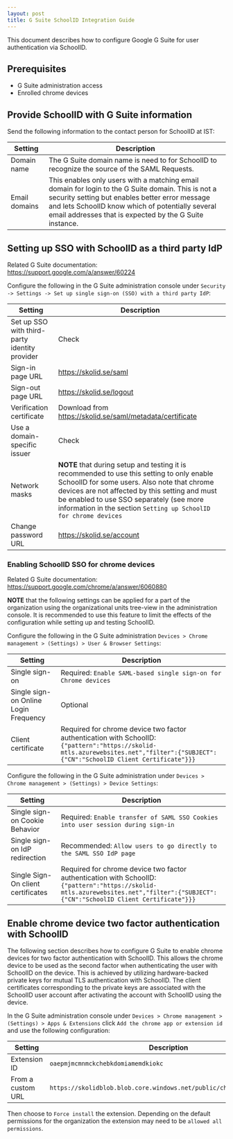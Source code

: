 ```yaml
---
layout: post
title: G Suite SchoolID Integration Guide
---
```


This document describes how to configure Google G Suite for user authentication via SchoolID.

## Prerequisites

- G Suite administration access
- Enrolled chrome devices

## Provide SchoolID with G Suite information

Send the following information to the contact person for SchoolID at IST:

| Setting                               | Description                                                                                                                                                                                                                                                       |
| ------------------------------------- | ----------------------------------------------------------------------------------------------------------------------------------------------------------------------------------------------------------------------------------------------------------------- |
| Domain name                           | The G Suite domain name is need to for SchoolID to recognize the source of the SAML Requests.                                                                                                                                                                       |
| Email domains                         | This enables only users with a matching email domain for login to the G Suite domain. This is not a security setting but enables better error message and lets SchoolID know which of potentially several email addresses that is expected by the G Suite instance. |

## Setting up SSO with SchoolID as a third party IdP

Related G Suite documentation: https://support.google.com/a/answer/60224

Configure the following in the G Suite administration console under `Security -> Settings -> Set up single sign-on (SSO) with a third party IdP`:

| Setting                                       | Description                                                                                                                                                                                                                                                                                             |
| --------------------------------------------- | ------------------------------------------------------------------------------------------------------------------------------------------------------------------------------------------------------------------------------------------------------------------------------------------------------- |
| Set up SSO with third-party identity provider | Check                                                                                                                                                                                                                                                                                                   |
| Sign-in page URL                              | https://skolid.se/saml                                                                                                                                                                                                                                                                                  |
| Sign-out page URL                             | https://skolid.se/logout                                                                                                                                                                                                                                                                                |
| Verification certificate                      | Download from https://skolid.se/saml/metadata/certificate                                                                                                                                                                                                                                               |
| Use a domain-specific issuer                  | Check                                                                                                                                                                                                                                                                                                   |
| Network masks                                 | **NOTE** that during setup and testing it is recommended to use this setting to only enable SchoolID for some users. Also note that chrome devices are not affected by this setting and must be enabled to use SSO separately (see more information in the section `Setting up SchoolID for chrome devices` |
| Change password URL                           | https://skolid.se/account                                                                                                                                                                                                                                                                               |

### Enabling SchoolID SSO for chrome devices

Related G Suite documentation: https://support.google.com/chrome/a/answer/6060880

**NOTE** that the following settings can be applied for a part of the organization using the organizational units tree-view in the administration console. It is recommended to use this feature to limit the effects of the configuration while setting up and testing SchoolID.

Configure the following in the G Suite administration `Devices > Chrome management > (Settings) > User & Browser Settings`:

| Setting                               | Description                                                                                                                                                                     |
| ------------------------------------- | ------------------------------------------------------------------------------------------------------------------------------------------------------------------------------- |
| Single sign-on                        | Required: `Enable SAML-based single sign-on for Chrome devices`                                                                                                                 |
| Single sign-on Online Login Frequency | Optional                                                                                                                                                                        |
| Client certificate                    | Required for chrome device two factor authentication with SchoolID: `{"pattern":"https://skolid-mtls.azurewebsites.net","filter":{"SUBJECT":{"CN":"SchoolID Client Certificate"}}}` |

Configure the following in the G Suite administration under `Devices > Chrome management > (Settings) > Device Settings`:

| Setting                            | Description                                                                                                                                                                     |
| ---------------------------------- | ------------------------------------------------------------------------------------------------------------------------------------------------------------------------------- |
| Single sign-on Cookie Behavior     | Required: `Enable transfer of SAML SSO Cookies into user session during sign-in`                                                                                                |
| Single sign-on IdP redirection     | Recommended: `Allow users to go directly to the SAML SSO IdP page`                                                                                                              |
| Single Sign-On client certificates | Required for chrome device two factor authentication with SchoolID: `{"pattern":"https://skolid-mtls.azurewebsites.net","filter":{"SUBJECT":{"CN":"SchoolID Client Certificate"}}}` |

## Enable chrome device two factor authentication with SchoolID

The following section describes how to configure G Suite to enable chrome devices for two factor authentication with SchoolID. This allows the chrome device to be used as the second factor when authenticating the user with SchoolID on the device. This is achieved by utilizing hardware-backed private keys for mutual TLS authentication with SchoolID. The client certificates corresponding to the private keys are associated with the SchoolID user account after activating the account with SchoolID using the device.

In the G Suite administration console under `Devices > Chrome management > (Settings) > Apps & Extensions` click `Add the chrome app or extension id` and use the following configuration:

| Setting           | Description                                                           |
| ----------------- | --------------------------------------------------------------------- |
| Extension ID      | `oaepmjmcmnmckchebkdomiamemdkiokc`                                    |
| From a custom URL | `https://skolidblob.blob.core.windows.net/public/chromeos/update.xml` |

Then choose to `Force install` the extension. Depending on the default permissions for the organization the extension may need to be `allowed all permissions`.
